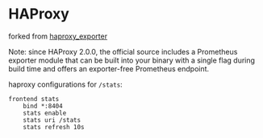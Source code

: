 # HAProxy

forked from [haproxy_exporter](https://github.com/prometheus/haproxy_exporter)

Note: since HAProxy 2.0.0, the official source includes a Prometheus exporter module that can be built into your binary with a single flag during build time and offers an exporter-free Prometheus endpoint.


haproxy configurations for `/stats`:

```
frontend stats
    bind *:8404
    stats enable
    stats uri /stats
    stats refresh 10s
```